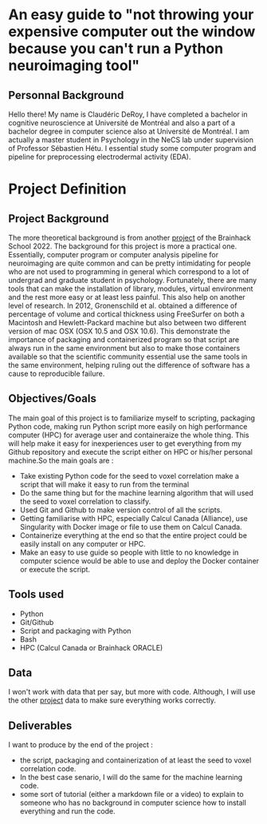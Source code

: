# An easy guide to "not throwing your expensive computer out the window because you can't run a Python neuroimaging tool"

## Personnal Background
Hello there! My name is Claudéric DeRoy, I have completed a bachelor in cognitive neuroscience at Université de Montréal and also a part of a bachelor degree in computer science also at Université de Montréal. I am actually a master student in Psychology in the NeCS lab under supervision of Professor Sébastien Hétu. I essential study some computer program and pipeline for preprocessing electrodermal activity (EDA).

# Project Definition
## Project Background
The more theoretical background is from another [project](https://github.com/brainhack-school2022/Lajoie_project/blob/main/project_description.md) of the Brainhack School 2022. The background for this project is more a practical one. Essentially, computer program or computer analysis pipeline for neuroimaging are quite common and can be pretty intimidating for people who are not used to programming in general which correspond to a lot of undergrad and graduate student in psychology. Fortunately, there are many tools that can make the installation of library, modules, virtual environment and the rest more easy or at least less painful. This also help on another level of research. In 2012, Gronenschild et al. obtained a difference of percentage of volume and cortical thickness using FreeSurfer on both a Macintosh and Hewlett-Packard machine but also between two different version of mac OSX (OSX 10.5 and OSX 10.6). This demonstrate the importance of packaging and containerized program so that script  are always run in the same environment but also to make those containers available so that the scientific community essential use the same tools in the same environment, helping ruling out the difference of software has a cause to reproducible failure.


## Objectives/Goals
The main goal of this project is to familiarize myself to scripting, packaging Python code, making run Python script more easily on high performance computer (HPC) for average user and containeraize the whole thing. This will help make it easy for inexperiences user to get everything from my Github repository and execute the script either on HPC or his/her personal machine.So the main goals are :  
- Take existing Python code for the seed to voxel correlation make a script that will make it easy to run from the terminal
- Do the same thing but for the machine learning algorithm that will used the seed to voxel correlation to classify.
- Used Git and Github to make version control of all the scripts.
- Getting familiarise with HPC, especially Calcul Canada (Alliance), use Singularity with Docker image or file to use them on Calcul Canada.
- Containerize everything at the end so that the entire project could be easily install on any computer or HPC.
- Make an easy to use guide so people with little to no knowledge in computer science would be able to use and deploy the Docker container or execute the script.


## Tools used
- Python
- Git/Github
- Script and packaging with Python
- Bash
- HPC (Calcul Canada or Brainhack ORACLE)


## Data
I won't work with data that per say, but more with code. Although, I will use the other [project](https://github.com/brainhack-school2022/Lajoie_project/blob/main/project_description.md) data to make sure everything works correctly.


## Deliverables
I want to produce by the end of the project :
- the script, packaging and containerization of at least the seed to voxel correlation code.
- In the best case senario, I will do the same for the machine learning code.
- some sort of tutorial (either a markdown file or a video) to explain to someone who has no background in computer science how to install everything and run the code.